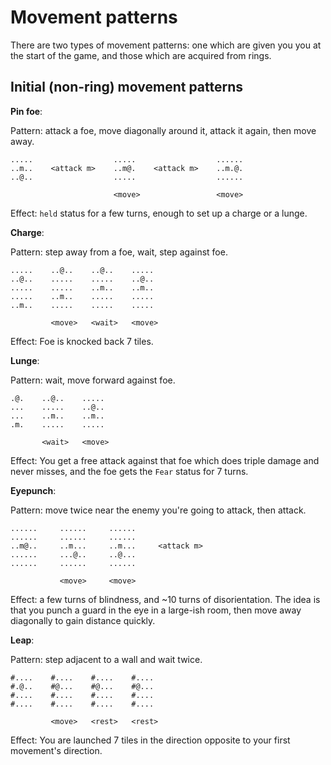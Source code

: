 # Movement patterns

There are two types of movement patterns: one which are given you you at the
start of the game, and those which are acquired from rings.

## Initial (non-ring) movement patterns

**Pin foe**:

Pattern: attack a foe, move diagonally around it, attack it again, then move
away.

```
.....                  .....                  ......
..m..    <attack m>    ..m@.    <attack m>    ..m.@.
..@..                  .....                  ......

                       <move>                 <move>
```

Effect: `held` status for a few turns, enough to set up a charge or a lunge.

**Charge**:

Pattern: step away from a foe, wait, step against foe.

```
.....    ..@..    ..@..    .....
..@..    .....    .....    ..@..
.....    .....    ..m..    ..m..
.....    ..m..    .....    .....
..m..    .....    .....    .....

         <move>   <wait>   <move>
```

Effect: Foe is knocked back 7 tiles.

**Lunge**:

Pattern: wait, move forward against foe.

```
.@.    ..@..    .....
...    .....    ..@..
...    ..m..    ..m..
.m.    .....    .....

       <wait>   <move>
```

Effect: You get a free attack against that foe which does triple damage and
never misses, and the foe gets the `Fear` status for 7 turns.

**Eyepunch**:

Pattern: move twice near the enemy you're going to attack, then attack.

```
......     ......     ......
......     ......     ......
..m@..     ..m...     ..m...     <attack m>
......     ...@..     ..@...
......     ......     ......

           <move>     <move>
```

Effect: a few turns of blindness, and ~10 turns of disorientation. The idea is
that you punch a guard in the eye in a large-ish room, then move away diagonally
to gain distance quickly.

**Leap**:

Pattern: step adjacent to a wall and wait twice.

```
#....    #....    #....    #....
#.@..    #@...    #@...    #@...
#....    #....    #....    #....
#....    #....    #....    #....

         <move>   <rest>   <rest>
```

Effect: You are launched 7 tiles in the direction opposite to your first
movement's direction.
